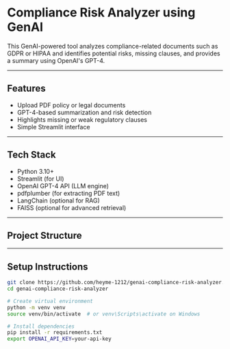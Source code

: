 #  Compliance Risk Analyzer using GenAI

This GenAI-powered tool analyzes compliance-related documents such as GDPR or HIPAA and identifies potential risks, missing clauses, and provides a summary using OpenAI's GPT-4.

---

##  Features

-  Upload PDF policy or legal documents
-  GPT-4-based summarization and risk detection
-  Highlights missing or weak regulatory clauses
-  Simple Streamlit interface

---

##  Tech Stack

- Python 3.10+
- Streamlit (for UI)
- OpenAI GPT-4 API (LLM engine)
- pdfplumber (for extracting PDF text)
- LangChain (optional for RAG)
- FAISS (optional for advanced retrieval)

---

##  Project Structure

---

##  Setup Instructions

```bash
git clone https://github.com/heyme-1212/genai-compliance-risk-analyzer.git
cd genai-compliance-risk-analyzer

# Create virtual environment
python -m venv venv
source venv/bin/activate  # or venv\Scripts\activate on Windows

# Install dependencies
pip install -r requirements.txt
export OPENAI_API_KEY=your-api-key



